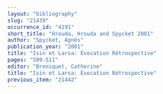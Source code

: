 ```yaml
---
layout: "bibliography"
slug: "21439"
occurrence_id: "4191"
short_title: "Hrouda, Hrouda and Spycket 2001"
author: "Spycket, Agnès"
publication_year: "2001"
title: "Isin et Larsa: Évocation Rétrospective"
pages: "509-511"
editor: "Breniquet, Catherine"
title: "Isin et Larsa: Évocation Rétrospective"
previous_item: "21442"
---
```

